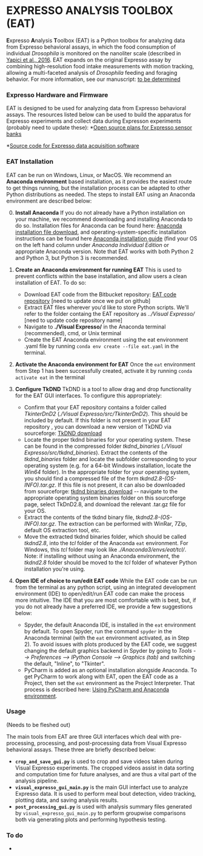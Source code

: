 # EXPRESSO ANALYSIS TOOLBOX (EAT) #

**E**xpresso **A**nalysis **T**oolbox (EAT) is a Python toolbox for analyzing data from Expresso behavioral assays, in which the food consumption of individual *Drosophila* is monitored on the nanoliter scale (described in [Yapici et al., 2016](https://doi.org/10.1016/j.cell.2016.02.061). EAT expands on the original Expresso assay by combining high-resolution food intake measurements with motion tracking, allowing a multi-faceted analysis of *Drosophila* feeding and foraging behavior. For more information, see our manuscript: [to be determined](http://yapicilab.com/research-projects.html) 

### Expresso Hardware and Firmware ###

EAT is designed to be used for analyzing data from Expresso behavioral assays. The resources listed below can be used to build the apparatus for Expresso experiments and collect data during Expresson experiments (probably need to update these):
*[Open source plans for Expresso sensor banks](http://public.iorodeo.com/docs/expresso/hardware_design_files.html)

*[Source code for Expresso data acquisition software](http://public.iorodeo.com/docs/expresso/device_software.html)

### EAT Installation ###

EAT can be run on Windows, Linux, or MacOS. We recommend an **Anaconda environment** based installation, as it provides the easiest route to get things running, but the installation process can be adapted to other Python distributions as needed. The steps to install EAT using an Anaconda environment are described below:

0. **Install Anaconda** If you do not already have a Python installation on your machine, we recommend downloading and installing Anaconda to do so. Installation files for Anaconda can be found here: [Anaconda installation file download](https://www.anaconda.com/products/individual), and operating-system-specific installation instructions can be found here [Anaconda installation guide](https://docs.anaconda.com/anaconda/install/) (find your OS on the left hand column under *Anaconda Individual Edition* or appropriate Anaconda version. Note that EAT works with both Python 2 and Python 3, but Python 3 is recommended.

1. **Create an Anaconda environment for running EAT** This is used to prevent conflicts within the base installation, and allow users a clean installation of EAT. To do so:
	* Download EAT code from the Bitbucket repository: [EAT code repository](https://bitbucket.org/samcwhitehead/visual_expresso_gui/src/master/) [need to update once we put on github]
	* Extract EAT files wherever you'd like to store Python scripts. We'll refer to the folder containg the EAT repository as *../Visual Expresso/* [need to update code repository name]
	* Navigate to **./Visual Expresso/** in the Anaconda terminal (recommended), cmd, or Unix terminal
	* Create the EAT Anaconda environment using the eat environment .yaml file by running `conda env create --file eat.yaml` in the terminal. 

2. **Activate the Anaconda environment for EAT** Once the `eat` environment from Step 1 has been successfully created, activate it by running `conda activate eat` in the terminal

3. **Configure TkDND** TkDND is a tool to allow drag and drop functionality for the EAT GUI interfaces. To configure this appropriately:
	* Confirm that your EAT repository contains a folder called *TkinterDnD2* (*./Visual Expresso/src/TkinterDnD2*). This should be included by default. If this folder is not present in your EAT repository , you can download a new version of TkDND via sourceforge: [TkDND download](https://sourceforge.net/projects/tkdnd/)
	* Locate the proper tkdnd binaries for your operating system. These can be found in the compressed folder *tkdnd_binaries* (*./Visual Expresso/src/tkdnd_binaries*). Extract the contents of the *tkdnd_binaries* folder and locate the subfolder corresponding to your operating system (e.g. for a 64-bit Windows installation, locate the *Win64* folder). In the appropriate folder for your operating system, you should find a compressed file of the form *tkdnd2.8-(OS-INFO).tar.gz*. If this file is not present, it can also be downloaded from sourceforge: [tkdnd binaries download](https://sourceforge.net/projects/tkdnd/files/) -- navigate to the appropriate operating system binaries folder on this sourceforge page, select TkDnD2.8, and download the relevant .tar.gz file for your OS.
	* Extract the contents of the tkdnd binary file, *tkdnd2.8-(OS-INFO).tar.gz*. The extraction can be performed with WinRar, 7Zip, default OS extraction tool, etc.
	* Move the extracted tkdnd binaries folder, which should be called *tkdnd2.8*, into the *tcl* folder of the Anaconda `eat` environment. For Windows, this *tcl* folder may look like *./Anaconda3/envs/eat/tcl/*. Note: if installing without using an Anaconda environment, the *tkdnd2.8* folder should be moved to the *tcl* folder of whatever Python installation you're using.

4. **Open IDE of choice to run/edit EAT code** While the EAT code can be run from the terminal as any python script, using an integrated development environment (IDE) to open/edit/run EAT code can make the process more intuitive. The IDE that you are most comfortable with is best, but, if you do not already have a preferred IDE, we provide a few suggestions below:
	* Spyder, the default Anaconda IDE, is installed in the `eat` environment by default. To open Spyder, run the command `spyder` in the Anaconda terminal (with the `eat` environment activated, as in Step 2). To avoid issues with plots produced by the EAT code, we suggest changing the default graphics backend in Spyder by going to *Tools --> Preferences --> IPython Console --> Graphics (tab)* and switching the default, "Inline", to "Tkinter".
	* PyCharm is added as an optional installation alongside Anaconda. To get PyCharm to work along with EAT, open the EAT code as a Project, then set the `eat` environment as the Project Interpreter. That process is described here: [Using PyCharm and Anaconda environment](https://docs.anaconda.com/anaconda/user-guide/tasks/pycharm/).
	
### Usage ###
(Needs to be fleshed out)

The main tools from EAT are three GUI interfaces which deal with pre-processing, processing, and post-processing data from Visual Expresso behavioral assays. These three are briefly described below:

* **`crop_and_save_gui.py`** is used to crop and save videos taken during Visual Expresso experiments. The cropped videos assist in data sorting and computation time for future analyses, and are thus a vital part of the analysis pipeline.
* **`visual_expresso_gui_main.py`** is the main GUI interfact use to analyze Expresso data. It is used to perform meal bout detection, video tracking, plotting data, and saving analysis results.
* **`post_processing_gui.py`** is used with analysis summary files generated by `visual_expresso_gui_main.py` to perform groupwise comparisons both via generating plots and performing hypothesis testing.

### To do ###
*